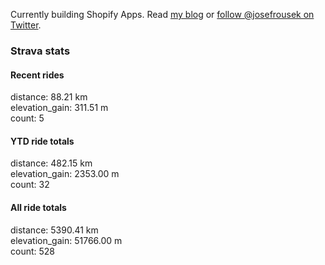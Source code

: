Currently building Shopify Apps. Read [my blog](https://blog.rousek.name/) or [follow @josefrousek on Twitter](https://twitter.com/josefrousek).

### Strava stats

<!-- strava_stats starts -->
#### Recent rides

distance: 88.21 km  
elevation_gain: 311.51 m  
count: 5


#### YTD ride totals

distance: 482.15 km  
elevation_gain: 2353.00 m  
count: 32


#### All ride totals

distance: 5390.41 km  
elevation_gain: 51766.00 m  
count: 528


<!-- strava_stats ends -->